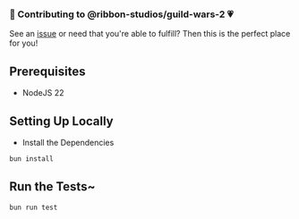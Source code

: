 ### 🤖 Contributing to @ribbon-studios/guild-wars-2 💗

See an [issue](/issues) or need that you're able to fulfill?
Then this is the perfect place for you!

## Prerequisites

- NodeJS 22

## Setting Up Locally

- Install the Dependencies

```bash
bun install
```

## Run the Tests~

```bash
bun run test
```
